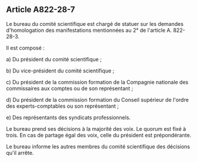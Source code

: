 Article A822-28-7
----
Le bureau du comité scientifique est chargé de statuer sur les demandes
d'homologation des manifestations mentionnées au 2° de l'article A. 822-28-3.

Il est composé :

a) Du président du comité scientifique ;

b) Du vice-président du comité scientifique ;

c) Du président de la commission formation de la Compagnie nationale des
commissaires aux comptes ou de son représentant ;

d) Du président de la commission formation du Conseil supérieur de l'ordre des
experts-comptables ou son représentant ;

e) Des représentants des syndicats professionnels.

Le bureau prend ses décisions à la majorité des voix. Le quorum est fixé à
trois. En cas de partage égal des voix, celle du président est prépondérante.

Le bureau informe les autres membres du comité scientifique des décisions qu'il
arrête.
